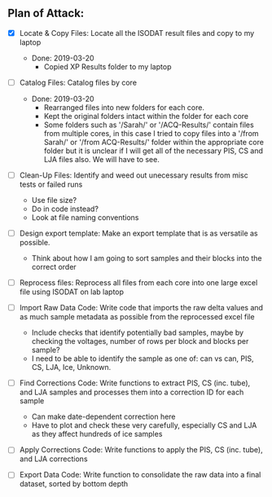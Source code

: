 Plan of Attack:
---------------

- [x] Locate & Copy Files: Locate all the ISODAT result files and copy to my laptop
    - Done: 2019-03-20
        - Copied XP Results folder to my laptop
    
- [ ] Catalog Files: Catalog files by core
    - Done: 2019-03-20
        - Rearranged files into new folders for each core.
        - Kept the original folders intact within the folder for each core
        - Some folders such as '/Sarah/' or '/ACQ-Results/' contain files from multiple cores, in this case I tried to copy files into a '/from Sarah/' or '/from ACQ-Results/' folder within the appropriate core folder but it is unclear if I will get all of the necessary PIS, CS and LJA files also. We will have to see.
    

- [ ] Clean-Up Files: Identify and weed out unecessary results from misc tests or failed runs
    - Use file size?
    - Do in code instead?
    - Look at file naming conventions
    
- [ ] Design export template: Make an export template that is as versatile as possible.
    - Think about how I am going to sort samples and their blocks into the correct order
    
- [ ] Reprocess files: Reprocess all files from each core into one large excel file using ISODAT on lab laptop
        
- [ ] Import Raw Data Code: Write code that imports the raw delta values and as much sample metadata as possible from the reprocessed excel file
    - Include checks that identify potentially bad samples, maybe by checking the voltages, number of rows per block and blocks per sample?
    - I need to be able to identify the sample as one of: can vs can, PIS, CS, LJA, Ice, Unknown.
    
- [ ] Find Corrections Code: Write functions to extract PIS, CS (inc. tube), and LJA samples and processes them into a correction ID for each sample
    - Can make date-dependent correction here
    - Have to plot and check these very carefully, especially CS and LJA as they affect hundreds of ice samples
    
- [ ] Apply Corrections Code: Write functions to apply the PIS, CS (inc. tube), and LJA corrections

- [ ] Export Data Code: Write function to consolidate the raw data into a final dataset, sorted by bottom depth
